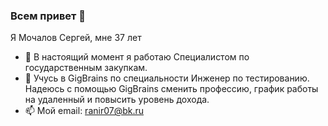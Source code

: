 ### Всем привет 👋

Я Мочалов Сергей, мне 37 лет



- 🔭 В настоящий момент я работаю Специалистом по государственным закупкам.
- 🌱 Учусь в GigBrains по специальности Инженер по тестированию.
Надеюсь с помощью GigBrains сменить профессию, график работы на удаленный и повысить уровень дохода.
- 📫 Мой email: ranir07@bk.ru
